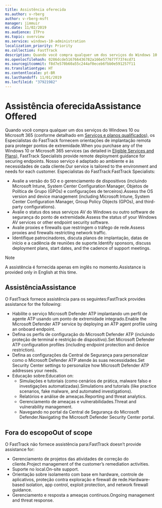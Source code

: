 ```yaml
---
title: Assistência oferecida
ms.author: v-rberg
author: v-rberg-msft
manager: jimmuir
ms.date: 11/02/2019
ms.audience: ITPro
ms.topic: overview
ms.service: windows-10-administration
localization_priority: Priority
ms.collection: FastTrack
description: Quando você compra qualquer um dos serviços do Windows 10 ou Microsoft 365, os Especialistas do FastTrack fornecem orientações de implantação remota para proteger pontos de extremidade. Nosso serviço é adaptado ao ambiente e às necessidades de cada cliente.
ms.openlocfilehash: 0286dcde516766436782a166e577677f7374cd71
ms.sourcegitcommit: f8d7e570b60a55c244af0eceb6fbb0e591257f11
ms.translationtype: HT
ms.contentlocale: pt-BR
ms.lasthandoff: 11/01/2019
ms.locfileid: "37921982"
---
```

# <a name="assistance-offered"></a><span data-ttu-id="dada4-104">Assistência oferecida</span><span class="sxs-lookup"><span data-stu-id="dada4-104">Assistance Offered</span></span>  

<span data-ttu-id="dada4-105">Quando você compra qualquer um dos serviços do Windows 10 ou Microsoft 365 (conforme detalhado em [Serviços e planos qualificados](M365-eligible-services-and-plans.md)), os Especialistas do FastTrack fornecem orientações de implantação remota para proteger pontos de extremidade.</span><span class="sxs-lookup"><span data-stu-id="dada4-105">When you purchase any of the Windows 10 or Microsoft 365 services (as detailed in [Eligible Services and Plans](M365-eligible-services-and-plans.md)), FastTrack Specialists provide remote deployment guidance for securing endpoints.</span></span> <span data-ttu-id="dada4-106">Nosso serviço é adaptado ao ambiente e às necessidades de cada cliente.</span><span class="sxs-lookup"><span data-stu-id="dada4-106">Our service is tailored to the environment and needs for each customer.</span></span> <span data-ttu-id="dada4-107">Especialistas do FastTrack:</span><span class="sxs-lookup"><span data-stu-id="dada4-107">FastTrack Specialists:</span></span>
- <span data-ttu-id="dada4-108">Avalie a versão do SO e o gerenciamento de dispositivos (incluindo Microsoft Intune, System Center Configuration Manager, Objetos de Política de Grupo (GPOs) e configurações de terceiros).</span><span class="sxs-lookup"><span data-stu-id="dada4-108">Assess the OS version and device management (including Microsoft Intune, System Center Configuration Manager, Group Policy Objects (GPOs), and third-party configurations).</span></span>
- <span data-ttu-id="dada4-109">Avalie o status dos seus serviços AV do Windows ou outro software de segurança do ponto de extremidade.</span><span class="sxs-lookup"><span data-stu-id="dada4-109">Assess the status of your Windows AV services or other endpoint security software.</span></span>
- <span data-ttu-id="dada4-110">Avalie proxies e firewalls que restringem o tráfego de rede.</span><span class="sxs-lookup"><span data-stu-id="dada4-110">Assess proxies and firewalls restricting network traffic.</span></span>
- <span data-ttu-id="dada4-111">Identifique patrocinadores, discuta planos de implantação, datas de início e a cadência de reuniões de suporte.</span><span class="sxs-lookup"><span data-stu-id="dada4-111">Identify sponsors, discuss deployment plans, start dates, and the cadence of support meetings.</span></span>

> [!NOTE]
> <span data-ttu-id="dada4-112">A assistência é fornecida apenas em inglês no momento.</span><span class="sxs-lookup"><span data-stu-id="dada4-112">Assistance is provided only in English at this time.</span></span> 

## <a name="assistance"></a><span data-ttu-id="dada4-113">Assistência</span><span class="sxs-lookup"><span data-stu-id="dada4-113">Assistance</span></span>

<span data-ttu-id="dada4-114">O FastTrack fornece assistência para os seguintes:</span><span class="sxs-lookup"><span data-stu-id="dada4-114">FastTrack provides assistance for the following:</span></span>
- <span data-ttu-id="dada4-115">Habilite o serviço Microsoft Defender ATP implantando um perfil de agente ATP usando um ponto de extremidade integrado.</span><span class="sxs-lookup"><span data-stu-id="dada4-115">Enable the Microsoft Defender ATP service by deploying an ATP agent profile using an onboard endpoint.</span></span>
- <span data-ttu-id="dada4-116">Defina os perfis de configuração do Microsoft Defender ATP (incluindo proteção de terminal e restrição de dispositivo).</span><span class="sxs-lookup"><span data-stu-id="dada4-116">Set Microsoft Defender ATP configuration profiles (including endpoint protection and device restriction).</span></span>
- <span data-ttu-id="dada4-117">Defina as configurações da Central de Segurança para personalizar como o Microsoft Defender ATP atende às suas necessidades.</span><span class="sxs-lookup"><span data-stu-id="dada4-117">Set Security Center settings to personalize how Microsoft Defender ATP addresses your needs.</span></span>
- <span data-ttu-id="dada4-118">Educação sobre:</span><span class="sxs-lookup"><span data-stu-id="dada4-118">Education on:</span></span>
    - <span data-ttu-id="dada4-119">Simulações e tutoriais (como cenários de prática, malware falso e investigações automatizadas).</span><span class="sxs-lookup"><span data-stu-id="dada4-119">Simulations and tutorials (like practice scenarios, fake malware, and automated investigations).</span></span>
    - <span data-ttu-id="dada4-120">Relatórios e análise de ameaças.</span><span class="sxs-lookup"><span data-stu-id="dada4-120">Reporting and threat analytics.</span></span>
    - <span data-ttu-id="dada4-121">Gerenciamento de ameaças e vulnerabilidades.</span><span class="sxs-lookup"><span data-stu-id="dada4-121">Threat and vulnerability management.</span></span>
    - <span data-ttu-id="dada4-122">Navegando no portal da Central de Segurança do Microsoft Defender.</span><span class="sxs-lookup"><span data-stu-id="dada4-122">Navigating the Microsoft Defender Security Center portal.</span></span>

## <a name="out-of-scope"></a><span data-ttu-id="dada4-123">Fora do escopo</span><span class="sxs-lookup"><span data-stu-id="dada4-123">Out of scope</span></span>

<span data-ttu-id="dada4-124">O FastTrack não fornece assistência para:</span><span class="sxs-lookup"><span data-stu-id="dada4-124">FastTrack doesn’t provide assistance for:</span></span>
- <span data-ttu-id="dada4-125">Gerenciamento de projetos das atividades de correção do cliente.</span><span class="sxs-lookup"><span data-stu-id="dada4-125">Project management of the customer’s remediation activities.</span></span>
- <span data-ttu-id="dada4-126">Suporte no local.</span><span class="sxs-lookup"><span data-stu-id="dada4-126">On-site support.</span></span>
- <span data-ttu-id="dada4-127">Orientação sobre isolamento com base em hardware, controle de aplicativos, proteção contra exploração e firewall de rede.</span><span class="sxs-lookup"><span data-stu-id="dada4-127">Hardware-based isolation, app control, exploit protection, and network firewall guidance.</span></span>
- <span data-ttu-id="dada4-128">Gerenciamento e resposta a ameaças contínuos.</span><span class="sxs-lookup"><span data-stu-id="dada4-128">Ongoing management and threat response.</span></span>

